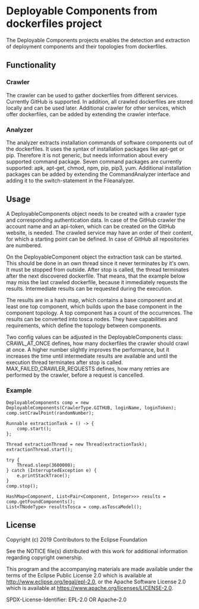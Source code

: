 # Deployable Components from dockerfiles project

The Deployable Components projects enables the detection and extraction of 
deployment components and their topologies from dockerfiles.

## Functionality

### Crawler

The crawler can be used to gather dockerfiles from different services. Currently GitHub is supported.
In addition, all crawled dockerfiles are stored locally and can be used later. Additional crawler for 
other services, which offer dockerfiles, can be added by extending the crawler interface.

### Analyzer

The analyzer extracts installation commands of software components out of the dockerfiles. It uses
the syntax of installation packages like apt-get or pip. Therefore it is not generic, but needs information
about every supported command package. Seven command packages are currently supported:
apk, apt-get, chmod, npm, pip, pip3, yum. Additional installation packages can be added by extending
the CommandAnalyzer interface and adding it to the switch-statement in the Fileanalyzer.

## Usage

A DeployableComponents object needs to be created with a crawler type and corresponding authentication
data. In case of the GitHub crawler the account name and an api-token, which can be created on the GitHub
website, is needed. The crawled service may have an order of their content, for which a starting point
can be defined. In case of GitHub all repositories are numbered.

On the DeployableComponent object the extraction task can be started. This should be done in an
own thread since it never terminates by it's own. It must be stopped from outside. After stop is called,
the thread terminates after the next discovered dockerfile. That means, that the example below may
miss the last crawled dockerfile, because it immediately requests the results. Intermediate results can be
requested during the execution.

The results are in a hash map, which contains a base component and at least one top component, which
builds upon the base component in the component topology. A top component has a count of the occurrences.
The results can be converted into tosca nodes. They have capabilities and requirements, which define
the topology between components.

Two config values can be adjusted in the DeployableComponents class: CRAWL_AT_ONCE defines, how many
dockerfiles the crawler should crawl at once. A higher number slightly improves the performance,
but it increases the time until intermediate results are available and until the execution thread terminates
after stop is called. MAX_FAILED_CRAWLER_REQUESTS defines, how many retries are performed by the
crawler, before a request is cancelled.

### Example

    DeployableComponents comp = new DeployableComponents(CrawlerType.GITHUB, loginName, loginToken);
    comp.setCrawlPoint(randomNumber);
    
    Runnable extractionTask = () -> {
        comp.start();
    };
    
    Thread extractionThread = new Thread(extractionTask);
    extractionThread.start();

    try {
        Thread.sleep(3600000);
    } catch (InterruptedException e) {
        e.printStackTrace();
    }
    comp.stop();

    HashMap<Component, List<Pair<Component, Integer>>> results = comp.getFoundComponents();
    List<TNodeType> resultsTosca = comp.asToscaModel();

## License

Copyright (c) 2019 Contributors to the Eclipse Foundation

See the NOTICE file(s) distributed with this work for additional
information regarding copyright ownership.

This program and the accompanying materials are made available under the
terms of the Eclipse Public License 2.0 which is available at
http://www.eclipse.org/legal/epl-2.0, or the Apache Software License 2.0
which is available at https://www.apache.org/licenses/LICENSE-2.0.

SPDX-License-Identifier: EPL-2.0 OR Apache-2.0
